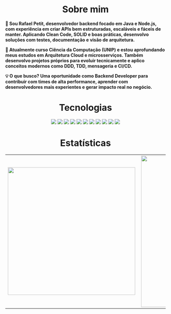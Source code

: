 <h1 align="center">Sobre mim</h1>
<p>
  <b>
  🚀 Sou Rafael Petit, desenvolvedor backend focado em Java e Node.js, com experiência em criar APIs bem estruturadas, escaláveis e fáceis de manter. Aplicando Clean Code, SOLID e boas práticas, desenvolvo soluções com testes, documentação e visão de arquitetura.

  📌 Atualmente curso Ciência da Computação (UNIP) e estou aprofundando meus estudos em Arquitetura Cloud e microsserviços. Também desenvolvo projetos próprios para evoluir tecnicamente e aplico conceitos modernos como DDD, TDD, mensageria e CI/CD.

  💡 O que busco?
  Uma oportunidade como Backend Developer para contribuir com times de alta performance, aprender com desenvolvedores mais experientes e gerar impacto real no negócio.
  </b>
</p>
<h1 align="center">Tecnologias</h1>
<p align="center">
  <img src="https://img.shields.io/badge/Java-ED8B00?style=for-the-badge&logo=openjdk&logoColor=white"/>
  <img src="https://img.shields.io/badge/Spring%20Boot-6DB33F?style=for-the-badge&logo=springboot&logoColor=white"/>
  <img src="https://img.shields.io/badge/Node.js-43853D?style=for-the-badge&logo=node.js&logoColor=white"/>
  <img src="https://img.shields.io/badge/NestJS-E0234E?style=for-the-badge&logo=nestjs&logoColor=white"/>
  <img src="https://img.shields.io/badge/Express.js-000000?style=for-the-badge&logo=express&logoColor=white"/>
  <img src="https://img.shields.io/badge/Docker-2496ED?style=for-the-badge&logo=docker&logoColor=white"/>
  <img src="https://img.shields.io/badge/PostgreSQL-4169E1?style=for-the-badge&logo=postgresql&logoColor=white"/>
  <img src="https://img.shields.io/badge/MongoDB-4EA94B?style=for-the-badge&logo=mongodb&logoColor=white"/>
  <img src="https://img.shields.io/badge/REST%20API-02569B?style=for-the-badge&logo=rest&logoColor=white"/>
  <img src="https://img.shields.io/badge/Git-F05033?style=for-the-badge&logo=git&logoColor=white"/>
  <img src="https://img.shields.io/badge/AWS-FF9900?style=for-the-badge&logo=amazonaws&logoColor=white"/>

</p>


<center>
  <h1 align="center">Estatísticas</h1>
  <table>
    <tr>
        <td><img width="400px" align="left" src="https://github-readme-stats.vercel.app/api/top-langs/?username=RafaelPetit&hide=html&layout=compact&theme=buefy&locale=pt-BR&title_color=ADBAC7&bg_color=22272E&text_color=ADBAC7&hide_border=False" /></td>
        <td><img width="475px" align="left" src="https://github-readme-stats.vercel.app/api?username=RafaelPetit&theme=buefy&locale=pt-BR&title_color=ADBAC7&bg_color=22272E&text_color=ADBAC7&hide_border=False&show_icons=True&icon_color=0DB7ED"/></td>
    </tr>   
  </table>
</center> 
